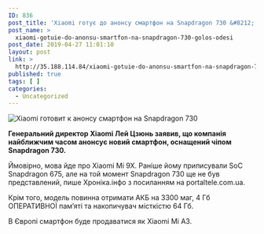 ```yaml
---
ID: 836
post_title: 'Xiaomi готує до анонсу смартфон на Snapdragon 730 &#8212; Голос Одеси'
post_name: >
  xiaomi-gotuie-do-anonsu-smartfon-na-snapdragon-730-golos-odesi
post_date: 2019-04-27 11:01:10
layout: post
link: >
  http://35.188.114.84/xiaomi-gotuie-do-anonsu-smartfon-na-snapdragon-730-golos-odesi/
published: true
tags: [ ]
categories:
  - Uncategorized
---
```

 <ins class="adsbygoogle" data-ad-client="ca-pub-1554128637829827" data-ad-slot="5623670467"></ins><p><img class="aligncenter" src="https://golosodesa.com.ua/wp-content/uploads/2019/04/6aa43e52442a8838bf1c92a9a159cb4f.jpg" alt="Xiaomi готовит к анонсу смартфон на Snapdragon 730"></p>
<p><strong>Генеральний директор Xiaomi Лей Цзюнь заявив, що компанія найближчим часом анонсує новий смартфон, оснащений чіпом Snapdragon 730.</strong></p>
<p>Ймовірно, мова йде про Xiaomi Mi 9X. Раніше йому приписували SoC Snapdragon 675, але на той момент Snapdragon 730 ще не був представлений, пише Хроніка.інфо з посиланням на portaltele.com.ua.</p>
<p>Крім того, модель повинна отримати АКБ на 3300 маг, 4 Гб ОПЕРАТИВНОЇ пам’яті та накопичувач місткістю 64 Гб.</p>
<p>В Європі смартфон буде продаватися як Xiaomi Mi A3.</p>
<ins class="adsbygoogle" data-ad-layout="in-article" data-ad-format="fluid" data-ad-client="ca-pub-1554128637829827" data-ad-slot="8998761545"></ins> 